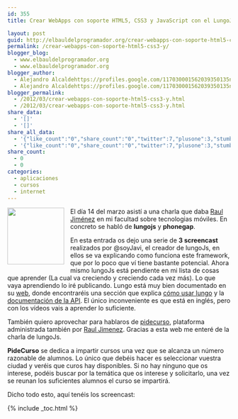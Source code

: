 ```yaml
---
id: 355
title: Crear WebApps con soporte HTML5, CSS3 y JavaScript con el LungoJs framework

layout: post
guid: http://elbauldelprogramador.org/crear-webapps-con-soporte-html5-css3-y-javascript-con-el-lungojs-framework/
permalink: /crear-webapps-con-soporte-html5-css3-y/
blogger_blog:
  - www.elbauldelprogramador.org
  - www.elbauldelprogramador.org
blogger_author:
  - Alejandro Alcaldehttps://profiles.google.com/117030001562039350135noreply@blogger.com
  - Alejandro Alcaldehttps://profiles.google.com/117030001562039350135noreply@blogger.com
blogger_permalink:
  - /2012/03/crear-webapps-con-soporte-html5-css3-y.html
  - /2012/03/crear-webapps-con-soporte-html5-css3-y.html
share_data:
  - '[]'
  - '[]'
share_all_data:
  - '{"like_count":"0","share_count":"0","twitter":7,"plusone":3,"stumble":0,"pinit":0,"count":10,"time":1333551686}'
  - '{"like_count":"0","share_count":"0","twitter":7,"plusone":3,"stumble":0,"pinit":0,"count":10,"time":1333551686}'
share_count:
  - 0
  - 0
categories:
  - aplicaciones
  - cursos
  - internet
---
```

<div class="separator" style="clear: both; text-align: center;">
  <a href="http://3.bp.blogspot.com/-cuXOejn-kh4/T2EYYhip8kI/AAAAAAAACOs/aG-7nZAaqVg/s1600/LungoJS.png" imageanchor="1" style="clear:left; float:left;margin-right:1em; margin-bottom:1em"><img border="0" height="128" width="128" src="http://3.bp.blogspot.com/-cuXOejn-kh4/T2EYYhip8kI/AAAAAAAACOs/aG-7nZAaqVg/s400/LungoJS.png" /></a>
</div>

El día 14 del marzo asistí a una charla que daba [Raul Jiménez][1] en mi facultad sobre tecnologias móviles. En concreto se habló de **lungojs** y **phonegap**.

En esta entrada os dejo una serie de **3 screencast** realizados por @soyJavi, el creador de lungoJs, en ellos se va explicando como funciona este framework, que por lo poco que ví tiene bastante potencial. Ahora mismo lungoJs está pendiente en mi lista de cosas que aprender (La cual va creciendo y creciendo cada vez más). Lo que vaya aprendiendo lo iré publicando. Lungo está muy bien documentado en su <a target="_blank" href="http://www.lungojs.com/">web</a>, donde encontraréis una sección que explica <a target="_blank" href="http://www.lungojs.com/how-to-use/">cómo usar lungo</a> y la <a target="_blank" href="http://www.lungojs.com/api/">documentación de la API</a>. El único inconveniente es que está en inglés, pero con los vídeos vais a aprender lo suficiente.

También quiero aprovechar para hablaros de <a target="_blank" href="http://www.pidecurso.es/">pidecurso</a>, plataforma administrada también por [Raul Jimenez][1]. Gracias a esta web me enteré de la charla de lungoJs.

**PideCurso** se dedica a impartir cursos una vez que se alcanza un número razonable de alumnos. Lo único que debéis hacer es seleccionar vuestra ciudad y veréis que curos hay disponibles. Si no hay ninguno que os interese, podéis buscar por la temática que os interese y solicitarlo, una vez se reunan los suficientes alumnos el curso se impartirá.

Dicho todo esto, aquí tenéis los screencast:

  
<!--more-->

<div style="text-align:center;">
  <p>
  </p>
  
  <p>
  </p>
  
  <p>
  </p>
</div>



 [1]: https://twitter.com/#!/hhkaos

{% include _toc.html %}
